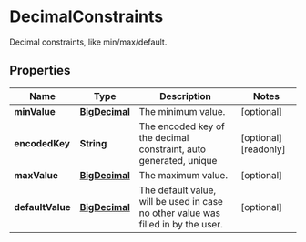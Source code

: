 

# DecimalConstraints

Decimal constraints, like min/max/default.
## Properties

Name | Type | Description | Notes
------------ | ------------- | ------------- | -------------
**minValue** | [**BigDecimal**](BigDecimal.md) | The minimum value. |  [optional]
**encodedKey** | **String** | The encoded key of the decimal constraint, auto generated, unique |  [optional] [readonly]
**maxValue** | [**BigDecimal**](BigDecimal.md) | The maximum value. |  [optional]
**defaultValue** | [**BigDecimal**](BigDecimal.md) | The default value, will be used in case no other value was filled in by the user. |  [optional]



